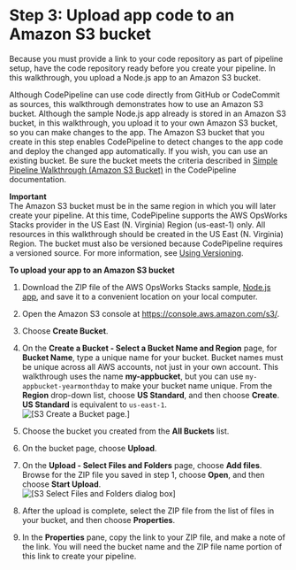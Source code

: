# Step 3: Upload app code to an Amazon S3 bucket<a name="other-services-cp-chef12-s3"></a>

Because you must provide a link to your code repository as part of pipeline setup, have the code repository ready before you create your pipeline\. In this walkthrough, you upload a Node\.js app to an Amazon S3 bucket\.

Although CodePipeline can use code directly from GitHub or CodeCommit as sources, this walkthrough demonstrates how to use an Amazon S3 bucket\. Although the sample Node\.js app already is stored in an Amazon S3 bucket, in this walkthrough, you upload it to your own Amazon S3 bucket, so you can make changes to the app\. The Amazon S3 bucket that you create in this step enables CodePipeline to detect changes to the app code and deploy the changed app automatically\. If you wish, you can use an existing bucket\. Be sure the bucket meets the criteria described in [Simple Pipeline Walkthrough \(Amazon S3 Bucket\)](http://docs.aws.amazon.com/codepipeline/latest/userguide/getting-started-w.html) in the CodePipeline documentation\.

**Important**  
The Amazon S3 bucket must be in the same region in which you will later create your pipeline\. At this time, CodePipeline supports the AWS OpsWorks Stacks provider in the US East \(N\. Virginia\) Region \(us\-east\-1\) only\. All resources in this walkthrough should be created in the US East \(N\. Virginia\) Region\. The bucket must also be versioned because CodePipeline requires a versioned source\. For more information, see [Using Versioning](http://docs.aws.amazon.com/AmazonS3/latest/dev/Versioning.html)\.

**To upload your app to an Amazon S3 bucket**

1. Download the ZIP file of the AWS OpsWorks Stacks sample, [Node\.js app](https://s3.amazonaws.com/opsworks-codepipeline-demo/opsworks-nodejs-demo-app.zip), and save it to a convenient location on your local computer\.

1. Open the Amazon S3 console at [https://console\.aws\.amazon\.com/s3/](https://console.aws.amazon.com/s3/)\.

1. Choose **Create Bucket**\.

1. On the **Create a Bucket \- Select a Bucket Name and Region** page, for **Bucket Name**, type a unique name for your bucket\. Bucket names must be unique across all AWS accounts, not just in your own account\. This walkthrough uses the name **my\-appbucket**, but you can use `my-appbucket-yearmonthday` to make your bucket name unique\. From the **Region** drop\-down list, choose **US Standard**, and then choose **Create**\. **US Standard** is equivalent to `us-east-1`\.  
![\[S3 Create a Bucket page.\]](http://docs.aws.amazon.com/opsworks/latest/userguide/images/cp_integ_s3bucket.png)

1. Choose the bucket you created from the **All Buckets** list\.

1. On the bucket page, choose **Upload**\.

1. On the **Upload \- Select Files and Folders** page, choose **Add files**\. Browse for the ZIP file you saved in step 1, choose **Open**, and then choose **Start Upload**\.  
![\[S3 Select Files and Folders dialog box\]](http://docs.aws.amazon.com/opsworks/latest/userguide/images/cp_integ_uploadzip12.png)

1. After the upload is complete, select the ZIP file from the list of files in your bucket, and then choose **Properties**\.

1. In the **Properties** pane, copy the link to your ZIP file, and make a note of the link\. You will need the bucket name and the ZIP file name portion of this link to create your pipeline\.